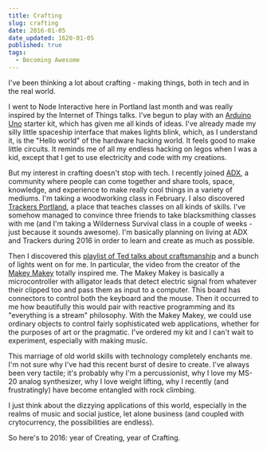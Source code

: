 ```yaml
---
title: Crafting
slug: crafting
date: 2016-01-05
date_updated: 1620-01-05
published: true
tags:
  - Becoming Awesome
---
```


I've been thinking a lot about crafting - making things, both in tech and in the real world.

I went to Node Interactive here in Portland last month and was really inspired by the Internet of Things talks. I've begun to play with an [Arduino Uno](http://www.arduino.org/products/boards/4-arduino-boards/arduino-uno) starter kit, which has given me all kinds of ideas. I've already made my silly little spaceship interface that makes lights blink, which, as I understand it, is the "Hello world" of the hardware hacking world. It feels good to make little circuits. It reminds me of all my endless hacking on legos when I was a kid, except that I get to use electricity and code with my creations.

But my interest in crafting doesn't stop with tech. I recently joined [ADX](http://www.adx.com), a community where people can come together and share tools, space, knowledge, and experience to make really cool things in a variety of mediums. I'm taking a woodworking class in February. I also discovered [Trackers Portland](http://trackerspdx.com/), a place that teaches classes on all kinds of skills. I've somehow managed to convince three friends to take blacksmithing classes with me (and I'm taking a Wilderness Survival class in a couple of weeks - just because it sounds awesome). I'm basically planning on living at ADX and Trackers during 2016 in order to learn and create as much as possible.

Then I discovered this [playlist of Ted talks about craftsmanship](https://www.ted.com/playlists/146/craftsmanship) and a bunch of lights went on for me. In particular, the video from the creator of the [Makey Makey](http://www.makeymakey.com/) totally inspired me. The Makey Makey is basically a microcontroller with alligator leads that detect electric signal from whatever their clipped too and pass them as input to a computer. This board has connectors to control both the keyboard and the mouse. Then it occurred to me how beautifully this would pair with reactive programming and its "everything is a stream" philosophy. With the Makey Makey, we could use ordinary objects to control fairly sophisticated web applications, whether for the purposes of art or the pragmatic. I've ordered my kit and I can't wait to experiment, especially with making music.

This marriage of old world skills with technology completely enchants me. I'm not sure why I've had this recent burst of desire to create. I've always been very tactile; it's probably why I'm a percussionist, why I love my MS-20 analog synthesizer, why I love weight lifting, why I recently (and frustratingly) have become entangled with rock climbing. 

I just think about the dizzying applications of this world, especially in the realms of music and social justice, let alone business (and coupled with crytocurrency, the possibilities are endless).

So here's to 2016: year of Creating, year of Crafting.

